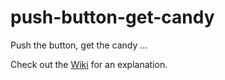 # push-button-get-candy
Push the button, get the candy ...

Check out the [Wiki](https://github.com/channemann/push-button-get-candy/wiki/1.-Overview) for an explanation.
